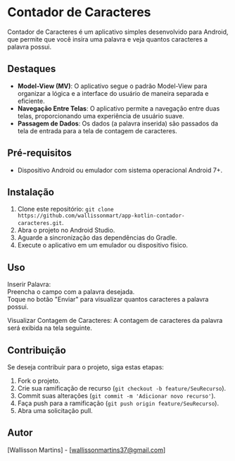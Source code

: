 # Contador de Caracteres

Contador de Caracteres é um aplicativo simples desenvolvido para Android, que permite que você insira uma palavra e veja quantos caracteres a palavra possui.

## Destaques

- **Model-View (MV)**: O aplicativo segue o padrão Model-View para organizar a lógica e a interface do usuário de maneira separada e eficiente.
- **Navegação Entre Telas**: O aplicativo permite a navegação entre duas telas, proporcionando uma experiência de usuário suave.
- **Passagem de Dados**: Os dados (a palavra inserida) são passados da tela de entrada para a tela de contagem de caracteres.

## Pré-requisitos

- Dispositivo Android ou emulador com sistema operacional Android 7+.

## Instalação

1. Clone este repositório: `git clone https://github.com/wallissonmart/app-kotlin-contador-caracteres.git`.
2. Abra o projeto no Android Studio.
3. Aguarde a sincronização das dependências do Gradle.
4. Execute o aplicativo em um emulador ou dispositivo físico.

## Uso

Inserir Palavra:  
Preencha o campo com a palavra desejada.  
Toque no botão "Enviar" para visualizar quantos caracteres a palavra possui.

Visualizar Contagem de Caracteres:
A contagem de caracteres da palavra será exibida na tela seguinte.

## Contribuição

Se deseja contribuir para o projeto, siga estas etapas:

1. Fork o projeto.
2. Crie sua ramificação de recurso (`git checkout -b feature/SeuRecurso`).
3. Commit suas alterações (`git commit -m 'Adicionar novo recurso'`).
4. Faça push para a ramificação (`git push origin feature/SeuRecurso`).
5. Abra uma solicitação pull.

## Autor

[Wallisson Martins] - [wallissonmartins37@gmail.com]
